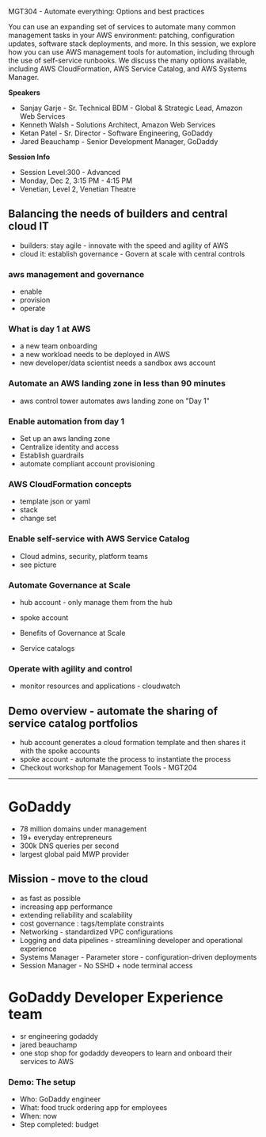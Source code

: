 MGT304 - Automate everything: Options and best practices

You can use an expanding set of services to automate many common management tasks in your AWS environment: patching, configuration updates, software stack deployments, and more. In this session, we explore how you can use AWS management tools for automation, including through the use of self-service runbooks. We discuss the many options available, including AWS CloudFormation, AWS Service Catalog, and AWS Systems Manager.

**Speakers**

- Sanjay Garje - Sr. Technical BDM - Global & Strategic Lead, Amazon Web Services
- Kenneth Walsh - Solutions Architect, Amazon Web Services
- Ketan Patel - Sr. Director - Software Engineering, GoDaddy
- Jared Beauchamp - Senior Development Manager, GoDaddy

**Session Info**

- Session Level:300 - Advanced
- Monday, Dec 2, 3:15 PM - 4:15 PM
- Venetian, Level 2, Venetian Theatre

## Balancing the needs of builders and central cloud IT

- builders: stay agile - innovate with the speed and agility of AWS
- cloud it: establish governance - Govern at scale with central controls

### aws management and governance

- enable
- provision
- operate

### What is day 1 at AWS

- a new team onboarding
- a new workload needs to be deployed in AWS
- new developer/data scientist needs a sandbox aws account

### Automate an AWS landing zone in less than 90 minutes

- aws control tower automates aws landing zone on "Day 1"

### Enable automation from day 1

- Set up an aws landing zone
- Centralize identity and access
- Establish guardrails
- automate compliant account provisioning

### AWS CloudFormation concepts

- template json or yaml
- stack
- change set

### Enable self-service with AWS Service Catalog

- Cloud admins, security, platform teams
- see picture

### Automate Governance at Scale

- hub account - only manage them from the hub
- spoke account

- Benefits of Governance at Scale
- Service catalogs

### Operate with agility and control

- monitor resources and applications - cloudwatch

## Demo overview - automate the sharing of service catalog portfolios

- hub account generates a cloud formation template and then shares it with the spoke accounts
- spoke account - automate the process to instantiate the process
- Checkout workshop for Management Tools - MGT204

---

# GoDaddy

- 78 million domains under management
- 19+ everyday entrepreneurs
- 300k DNS queries per second
- largest global paid MWP provider

## Mission - move to the cloud

- as fast as possible
- increasing app performance
- extending reliability and scalability
- cost governance : tags/template constraints
- Networking - standardized VPC configurations
- Logging and data pipelines - streamlining developer and operational experience
- Systems Manager - Parameter store - configuration-driven deployments
- Session Manager - No SSHD + node terminal access

# GoDaddy Developer Experience team

- sr engineering godaddy
- jared beauchamp
- one stop shop for godaddy deveopers to learn and onboard their services to AWS

### Demo: The setup

- Who: GoDaddy engineer
- What: food truck ordering app for employees
- When: now
- Step completed: budget
